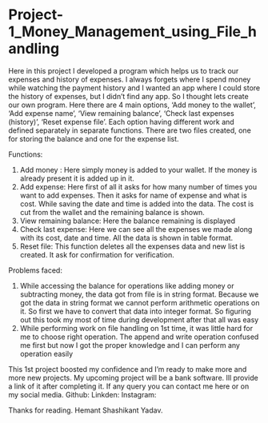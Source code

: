 # Project-1_Money_Management_using_File_handling

  Here in this project I developed a program which helps us to track our expenses and history of expenses.
  I always forgets where I spend money while watching the payment history and I wanted an app where I could store the history of expenses, but I didn’t find any app. So I thought lets create our own program.
  Here there are 4 main options, ‘Add money to the wallet’, ‘Add expense name’, ‘View remaining balance’, ‘Check last expenses (history)’, ‘Reset expense file’. Each option having different work and defined separately in separate functions.
There are two files created, one for storing the balance and one for the expense list.

Functions:
1.	Add money :
Here simply money is added to your wallet. If the money is already present it is added up in it.
2.	Add expense:
Here first of all it asks for how many number of times you want to add expenses. Then it asks for name of expense and what is cost.
While saving the date and time is added into the data.
The cost is cut from the 	wallet and the remaining balance is shown.
3.	View remaining balance:
Here the balance remaining is displayed
4.	Check last expense:
Here we can see all the expenses we made along with its cost, date and time. 
All the data is shown in table format.
5.	Reset file:
This function deletes all the expenses data and new list is created.
It ask for confirmation for verification.

Problems faced:
1.	While accessing the balance for operations like adding money or subtracting money, the data got from file is in string format. Because we got the data in string format we cannot perform arithmetic operations on it. So first we have to convert that data into integer format. So figuring out this took my most of time during development after that all was easy
2.	While performing work on file handling on 1st time, it was little hard for me to choose right operation. The append and write operation confused me first but now I got the proper knowledge and I can perform any operation easily

  This 1st project boosted my confidence and I’m ready to make more and more new projects.
  My upcoming project will be a bank software. Ill provide a link of it after completing it.
  If any query you can contact me here or on my social media.
	  Github:
	  Linkden:
	  Instagram:

Thanks for reading.
Hemant Shashikant Yadav.
